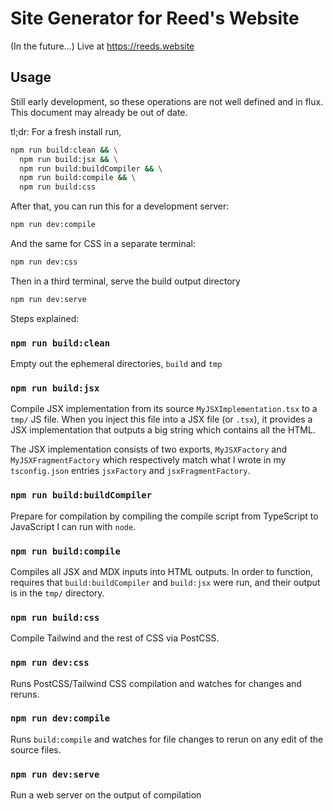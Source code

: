 # Site Generator for Reed's Website

(In the future...) Live at https://reeds.website

## Usage

Still early development, so these operations are not well defined and in flux. This document may already be out of date. 

tl;dr: For a fresh install run, 

```sh
npm run build:clean && \
  npm run build:jsx && \
  npm run build:buildCompiler && \
  npm run build:compile && \
  npm run build:css
```

After that, you can run this for a development server:


```sh
npm run dev:compile
```

And the same for CSS in a separate terminal:

```sh
npm run dev:css
```

Then in a third terminal, serve the build output directory

```sh
npm run dev:serve
```

Steps explained:

### `npm run build:clean`

Empty out the ephemeral directories, `build` and `tmp`

### `npm run build:jsx` 

Compile JSX implementation from its source `MyJSXImplementation.tsx` to a `tmp/` JS file. When you inject this file into a JSX file (or `.tsx`), it provides a JSX implementation that outputs a big string which contains all the HTML.

The JSX implementation consists of two exports, `MyJSXFactory` and `MyJSXFragmentFactory` which respectively match what I wrote in my `tsconfig.json` entries `jsxFactory` and `jsxFragmentFactory`.

### `npm run build:buildCompiler` 

Prepare for compilation by compiling the compile script from TypeScript to JavaScript I can run with `node`.

### `npm run build:compile`

Compiles all JSX and MDX inputs into HTML outputs. In order to function,
requires that  `build:buildCompiler` and `build:jsx` were run, and their output
is in the `tmp/` directory.

### `npm run build:css`

Compile Tailwind and the rest of CSS via PostCSS.

### `npm run dev:css`

Runs PostCSS/Tailwind CSS compilation and watches for changes and reruns.

### `npm run dev:compile`

Runs `build:compile` and watches for file changes to rerun on any edit of the 
source files.

### `npm run dev:serve`

Run a web server on the output of compilation

